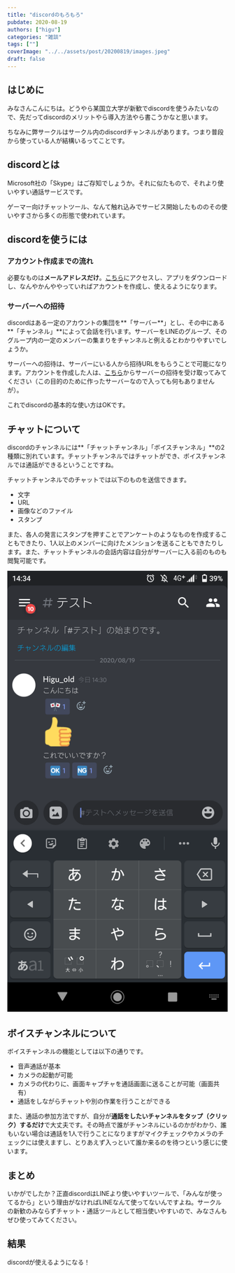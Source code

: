 ```yaml
---
title: "discordのもろもろ"
pubdate: 2020-08-19
authors: ["higu"]
categories: "雑談"
tags: [""]
coverImage: "../../assets/post/20200819/images.jpeg"
draft: false
---
```


## はじめに

みなさんこんにちは。どうやら某国立大学が新歓でdiscordを使うみたいなので、先だってdiscordのメリットやら導入方法やら書こうかなと思います。

ちなみに弊サークルはサークル内のdiscordチャンネルがあります。つまり普段から使っている人が結構いるってことです。

## discordとは

Microsoft社の「Skype」はご存知でしょうか。それに似たもので、それより使いやすい通話サービスです。

ゲーマー向けチャットツール、なんて触れ込みでサービス開始したもののその使いやすさから多くの形態で使われています。

## discordを使うには

### アカウント作成までの流れ

必要なものは**メールアドレスだけ**。[こちら](https://discord.com/)にアクセスし、アプリをダウンロードし、なんやかんややっていればアカウントを作成し、使えるようになります。

### サーバーへの招待

discordはある一定のアカウントの集団を**「サーバー**」とし、その中にある**「チャンネル」**によって会話を行います。サーバーをLINEのグループ、そのグループ内の一定のメンバーの集まりをチャンネルと例えるとわかりやすいでしょうか。

サーバーへの招待は、サーバーにいる人から招待URLをもらうことで可能になります。アカウントを作成した人は、[こちら](https://discord.gg/tmrYZhAEMe)からサーバーの招待を受け取ってみてください（この目的のために作ったサーバーなので入っても何もありませんが）。

これでdiscordの基本的な使い方はOKです。

## チャットについて

discordのチャンネルには**「チャットチャンネル」「ボイスチャンネル」**の2種類に別れています。チャットチャンネルではチャットができ、ボイスチャンネルでは通話ができるということですね。

チャットチャンネルでのチャットでは以下のものを送信できます。

- 文字
- URL
- 画像などのファイル
- スタンプ

また、各人の発言にスタンプを押すことでアンケートのようなものを作成することもできたり、1人以上のメンバーに向けたメンションを送ることもできたりします。また、チャットチャンネルの会話内容は自分がサーバーに入る前のものも閲覧可能です。

![](../../assets/post/20200819/screenshot_20200819-1434111160696572144165049.png)

## ボイスチャンネルについて

ボイスチャンネルの機能としては以下の通りです。

- 音声通話が基本
- カメラの起動が可能
- カメラの代わりに、画面キャプチャを通話画面に送ることが可能（画面共有）
- 通話をしながらチャットや別の作業を行うことができる

また、通話の参加方法ですが、自分が**通話をしたいチャンネルをタップ（クリック）するだけ**で大丈夫です。その時点で誰がチャンネルにいるのかがわかり、誰もいない場合は通話を1人で行うことになりますがマイクチェックやカメラのチェックには使えますし、とりあえず入っといて誰か来るのを待つという感じに使います。

## まとめ

いかがでしたか？正直discordはLINEより使いやすいツールで、「みんなが使ってるから」という理由がなければLINEなんて使ってないんですよね。サークルの新歓のみならずチャット・通話ツールとして相当使いやすいので、みなさんもぜひ使ってみてください。

## 結果

discordが使えるようになる！
